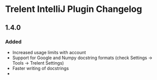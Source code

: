 # Trelent IntelliJ Plugin Changelog

## 1.4.0
### Added
- Increased usage limits with account
- Support for Google and Numpy docstring formats (check Settings -> Tools -> Trelent Settings)
- Faster writing of docstrings
- 